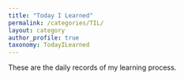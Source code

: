 ```yaml
---
title: "Today I Learned"
permalink: /categories/TIL/
layout: category
author_profile: true
taxonomy: TodayILearned
---
```


These are the daily records of my learning process.